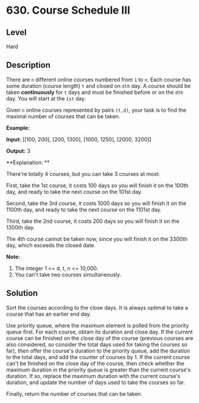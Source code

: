 # 630. Course Schedule III
## Level
Hard

## Description
There are `n` different online courses numbered from `1` to `n`. Each course has some duration (course length) `t` and closed on `dth` day. A course should be taken **continuously** for `t` days and must be finished before or on the `dth` day. You will start at the `1st` day.

Given `n` online courses represented by pairs `(t,d)`, your task is to find the maximal number of courses that can be taken.

**Example:**

**Input:** [[100, 200], [200, 1300], [1000, 1250], [2000, 3200]]

**Output:** 3

**Explanation: **

There're totally 4 courses, but you can take 3 courses at most:

First, take the 1st course, it costs 100 days so you will finish it on the 100th day, and ready to take the next course on the 101st day.

Second, take the 3rd course, it costs 1000 days so you will finish it on the 1100th day, and ready to take the next course on the 1101st day.

Third, take the 2nd course, it costs 200 days so you will finish it on the 1300th day.

The 4th course cannot be taken now, since you will finish it on the 3300th day, which exceeds the closed date.

**Note:**

1. The integer 1 <= d, t, n <= 10,000.
2. You can't take two courses simultaneously.

## Solution
Sort the courses according to the close days. It is always optimal to take a course that has an earlier end day.

Use priority queue, where the maximum element is polled from the priority queue first. For each course, obtain its duration and close day. If the current course can be finished on the close day of the course (previous courses are also considered, so consider the total days used for taking the courses so far), then offer the course's duration to the priority queue, add the duration to the total days, and add the counter of courses by 1. If the current course can't be finished on the close day of the course, then check whether the maximum duration in the priority queue is greater than the current course's duration. If so, replace the maximum duration with the current course's duration, and update the number of days used to take the courses so far.

Finally, return the number of courses that can be taken.
